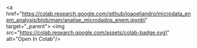 <a href=\"https://colab.research.google.com/github/joaoeliandro/microdata_enem_analysis/blob/main/analise_microdados_enem.ipynb\" target=\"_parent\">
  <img src=\"https://colab.research.google.com/assets/colab-badge.svg\" alt=\"Open In Colab\"/></a>
